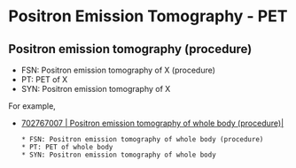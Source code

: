 # Positron Emission Tomography - PET

## Positron emission tomography (procedure)

  * FSN: Positron emission tomography of X (procedure)
  * PT: PET of X 
  * SYN: Positron emission tomography of X

For example,

* [ 702767007 | Positron emission tomography of whole body (procedure)|](http://snomed.info/id/702767007 "702767007 | Positron emission tomography of whole body \(procedure\) |")   

      * FSN: Positron emission tomography of whole body (procedure)
      * PT: PET of whole body
      * SYN: Positron emission tomography of whole body

